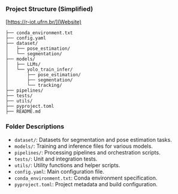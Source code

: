 ### Project Structure (Simplified)

[https://r-iot.ufrn.br/](Website)

```
├── conda_environment.txt
├── config.yaml
├── dataset/
│   ├── pose_estimation/
│   └── segmentation/
├── models/
│   ├── LLMs/
│   └── yolo_train_infer/
│       ├── pose_estimation/
│       ├── segmentation/
│       └── tracking/
├── pipelines/
├── tests/
├── utils/
├── pyproject.toml
├── README.md
```

### Folder Descriptions

* `dataset/`: Datasets for segmentation and pose estimation tasks.
* `models/`: Training and inference files for various models.
* `pipelines/`: Processing pipelines and orchestration scripts.
* `tests/`: Unit and integration tests.
* `utils/`: Utility functions and helper scripts.
* `config.yaml`: Main configuration file.
* `conda_environment.txt`: Conda environment specification.
* `pyproject.toml`: Project metadata and build configuration.

